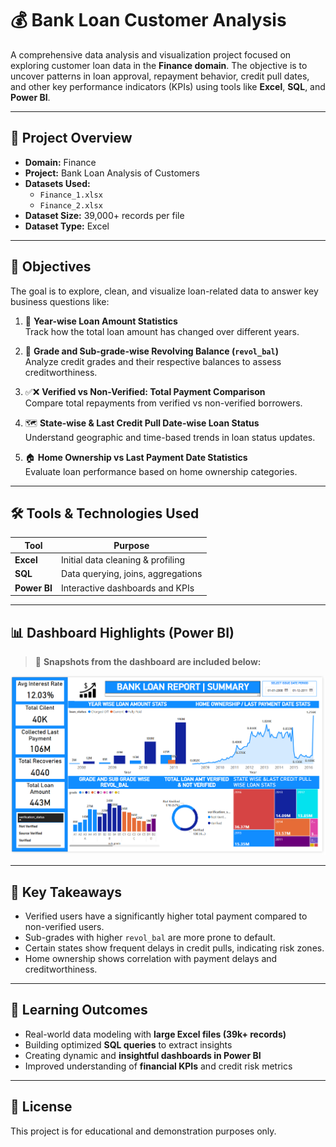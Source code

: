 

# 💰 Bank Loan Customer Analysis

A comprehensive data analysis and visualization project focused on exploring customer loan data in the **Finance domain**. The objective is to uncover patterns in loan approval, repayment behavior, credit pull dates, and other key performance indicators (KPIs) using tools like **Excel**, **SQL**, and **Power BI**.

---

## 📁 Project Overview

- **Domain:** Finance
- **Project:** Bank Loan Analysis of Customers
- **Datasets Used:** 
  - `Finance_1.xlsx`
  - `Finance_2.xlsx`
- **Dataset Size:** 39,000+ records per file
- **Dataset Type:** Excel

---

## 🎯 Objectives

The goal is to explore, clean, and visualize loan-related data to answer key business questions like:

1. 📅 **Year-wise Loan Amount Statistics**  
   Track how the total loan amount has changed over different years.

2. 🧾 **Grade and Sub-grade-wise Revolving Balance (`revol_bal`)**  
   Analyze credit grades and their respective balances to assess creditworthiness.

3. ✅❌ **Verified vs Non-Verified: Total Payment Comparison**  
   Compare total repayments from verified vs non-verified borrowers.

4. 🗺️ **State-wise & Last Credit Pull Date-wise Loan Status**  
   Understand geographic and time-based trends in loan status updates.

5. 🏠 **Home Ownership vs Last Payment Date Statistics**  
   Evaluate loan performance based on home ownership categories.

---

## 🛠️ Tools & Technologies Used

| Tool        | Purpose                                |
|-------------|----------------------------------------|
| **Excel**   | Initial data cleaning & profiling      |
| **SQL**     | Data querying, joins, aggregations     |
| **Power BI**| Interactive dashboards and KPIs        |

---

## 📊 Dashboard Highlights (Power BI)

> 📌 **Snapshots from the dashboard are included below:**

![Dashboard 1](https://github.com/Ashleshthakare/Bank_Loan_customer/blob/main/Bank%20Loan%20Report%20Highlights.png)


---

## 🚀 Key Takeaways

- Verified users have a significantly higher total payment compared to non-verified users.
- Sub-grades with higher `revol_bal` are more prone to default.
- Certain states show frequent delays in credit pulls, indicating risk zones.
- Home ownership shows correlation with payment delays and creditworthiness.

---

## 📌 Learning Outcomes

- Real-world data modeling with **large Excel files (39k+ records)**
- Building optimized **SQL queries** to extract insights
- Creating dynamic and **insightful dashboards in Power BI**
- Improved understanding of **financial KPIs** and credit risk metrics

---

## 📎 License

This project is for educational and demonstration purposes only.
